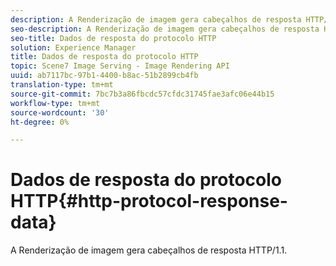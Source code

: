 ```yaml
---
description: A Renderização de imagem gera cabeçalhos de resposta HTTP/1.1.
seo-description: A Renderização de imagem gera cabeçalhos de resposta HTTP/1.1.
seo-title: Dados de resposta do protocolo HTTP
solution: Experience Manager
title: Dados de resposta do protocolo HTTP
topic: Scene7 Image Serving - Image Rendering API
uuid: ab7117bc-97b1-4400-b8ac-51b2899cb4fb
translation-type: tm+mt
source-git-commit: 7bc7b3a86fbcdc57cfdc31745fae3afc06e44b15
workflow-type: tm+mt
source-wordcount: '30'
ht-degree: 0%

---
```



# Dados de resposta do protocolo HTTP{#http-protocol-response-data}

A Renderização de imagem gera cabeçalhos de resposta HTTP/1.1.

